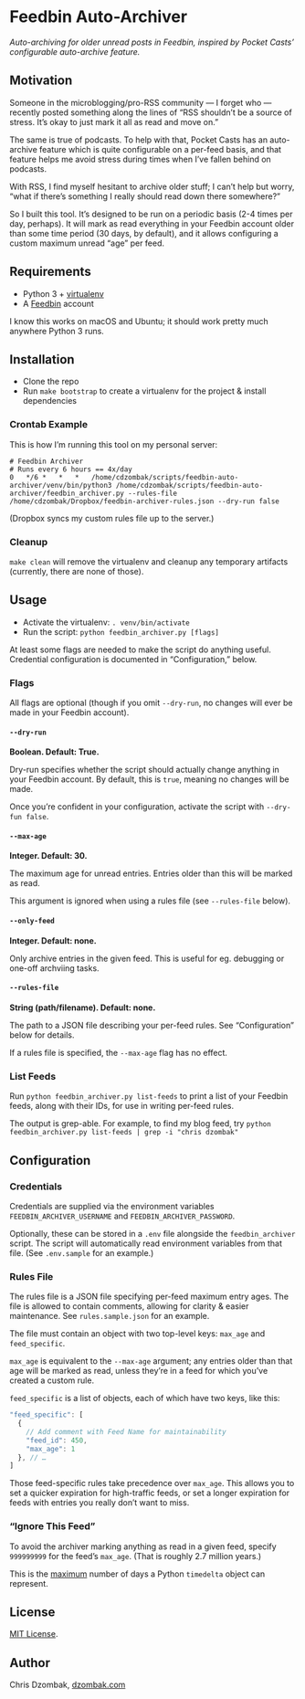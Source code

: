 # Feedbin Auto-Archiver

*Auto-archiving for older unread posts in Feedbin, inspired by Pocket Casts’ configurable auto-archive feature.*

## Motivation

Someone in the microblogging/pro-RSS community — I forget who — recently posted something along the lines of “RSS shouldn’t be a source of stress. It’s okay to just mark it all as read and move on.”

The same is true of podcasts. To help with that, Pocket Casts has an auto-archive feature which is quite configurable on a per-feed basis, and that feature helps me avoid stress during times when I’ve fallen behind on podcasts.

With RSS, I find myself hesitant to archive older stuff; I can’t help but worry, “what if there’s something I really should read down there somewhere?”

So I built this tool. It’s designed to be run on a periodic basis (2-4 times per day, perhaps). It will mark as read everything in your Feedbin account older than some time period (30 days, by default), and it allows configuring a custom maximum unread “age” per feed.

## Requirements

- Python 3 + [virtualenv](https://docs.python-guide.org/dev/virtualenvs/#lower-level-virtualenv)
- A [Feedbin](https://feedbin.com) account

I know this works on macOS and Ubuntu; it should work pretty much anywhere Python 3 runs.

## Installation

- Clone the repo
- Run `make bootstrap` to create a virtualenv for the project & install dependencies

### Crontab Example

This is how I’m running this tool on my personal server:

```
# Feedbin Archiver
# Runs every 6 hours == 4x/day
0   */6 *   *   *   /home/cdzombak/scripts/feedbin-auto-archiver/venv/bin/python3 /home/cdzombak/scripts/feedbin-auto-archiver/feedbin_archiver.py --rules-file /home/cdzombak/Dropbox/feedbin-archiver-rules.json --dry-run false
```

(Dropbox syncs my custom rules file up to the server.)

### Cleanup

`make clean` will remove the virtualenv and cleanup any temporary artifacts (currently, there are none of those).

## Usage

- Activate the virtualenv: `. venv/bin/activate`
- Run the script: `python feedbin_archiver.py [flags]`

At least some flags are needed to make the script do anything useful. Credential configuration is documented in “Configuration,” below.

### Flags

All flags are optional (though if you omit `--dry-run`, no changes will ever be made in your Feedbin account).

#### `--dry-run`

**Boolean. Default: True.**

Dry-run specifies whether the script should actually change anything in your Feedbin account. By default, this is `true`, meaning no changes will be made.

Once you’re confident in your configuration, activate the script with `--dry-fun false`.

#### `--max-age`

**Integer. Default: 30.**

The maximum age for unread entries. Entries older than this will be marked as read.

This argument is ignored when using a rules file (see `--rules-file` below).

#### `--only-feed`

**Integer. Default: none.**

Only archive entries in the given feed. This is useful for eg. debugging or one-off archviing tasks.

#### `--rules-file`

**String (path/filename). Default: none.**

The path to a JSON file describing your per-feed rules. See “Configuration” below for details.

If a rules file is specified, the `--max-age` flag has no effect.

### List Feeds

Run `python feedbin_archiver.py list-feeds` to print a list of your Feedbin feeds, along with their IDs, for use in writing per-feed rules.

The output is grep-able. For example, to find my blog feed, try `python feedbin_archiver.py list-feeds | grep -i "chris dzombak"`

## Configuration

### Credentials

Credentials are supplied via the environment variables `FEEDBIN_ARCHIVER_USERNAME` and `FEEDBIN_ARCHIVER_PASSWORD`.

Optionally, these can be stored in a `.env` file alongside the `feedbin_archiver` script. The script will automatically read environment variables from that file. (See `.env.sample` for an example.)

### Rules File

The rules file is a JSON file specifying per-feed maximum entry ages. The file is allowed to contain comments, allowing for clarity & easier maintenance. See `rules.sample.json` for an example.

The file must contain an object with two top-level keys: `max_age` and `feed_specific`.

`max_age` is equivalent to the `--max-age` argument; any entries older than that age will be marked as read, unless they’re in a feed for which you’ve created a custom rule.

`feed_specific` is a list of objects, each of which have two keys, like this:

```javascript
"feed_specific": [
  {
    // Add comment with Feed Name for maintainability
    "feed_id": 450,
    "max_age": 1
  }, // …
]
```

Those feed-specific rules take precedence over `max_age`. This allows you to set a quicker expiration for high-traffic feeds, or set a longer expiration for feeds with entries you really don’t want to miss.

### “Ignore This Feed”

To avoid the archiver marking anything as read in a given feed, specify `999999999` for the feed’s `max_age`. (That is roughly 2.7 million years.)

This is the [maximum](https://docs.python.org/3/library/datetime.html#datetime.timedelta.max) number of days a Python `timedelta` object can represent.

## License

[MIT License](https://choosealicense.com/licenses/mit/#).

## Author

Chris Dzombak, [dzombak.com](https://www.dzombak.com)

